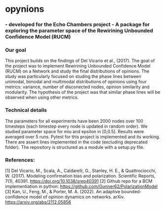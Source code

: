 # opynions
### - developed for the Echo Chambers project - A package for exploring the parameter space of the Rewirining Unbounded Confidence Model (RUCM) ###

### Our goal ###
This project builds on the findings of Del Vicario et al., (2017). The goal of the project was to implement Rewirining Unbounded Confidence Model (RUCM) on a Network and study the final distributions of opinions. The study was particularly focused on studing the phase lines between unimodal, bimodal and multimodal distributions of opinions using four metrics: variance, number of disconected nodes, opinion similarity and modularity. The hypothesis of the project was that similar phase lines will be observed when using other metrics. 

### Technical details ####
The parameters for all experiments have been 2000 nodes over 100 timesteps (each timestep every node is updated in random order). We studied parameter space for miu and epsilon in [0,0.5]. Results were averaged over 5 runs. 
Pytest for this project is implemented and its working. There are assert lines implemented in the code (excluding deprecated folder). The repository is structured as a module with a setup.py file. 

### References: ###
[1] Del Vicario, M., Scala, A., Caldarelli, G., Stanley, H. E., & Quattrociocchi, W. (2017). Modeling confirmation bias and polarization. Scientific Reports, 7(1), 40391. https://doi.org/10.1038/srep40391
[2] Github repo for a BCM implementiation in python: https://github.com/Gunner62/PolarizationModel
[3] Kan, U., Feng, M., & Porter, M. A. (2022). An adaptive bounded-confidence model of opinion dynamics on networks. arXiv. https://arxiv.org/abs/2112.05856

